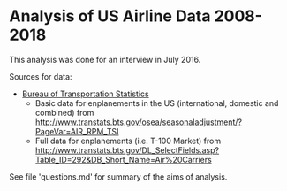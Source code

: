 # Analysis of US Airline Data 2008-2018

This analysis was done for an interview in July 2016.

Sources for data:

- [Bureau of Transportation Statistics](http://www.rita.dot.gov/bts/)
    - Basic data for enplanements in the US (international, domestic and combined) from http://www.transtats.bts.gov/osea/seasonaladjustment/?PageVar=AIR_RPM_TSI
    - Full data for enplanements (i.e. T-100 Market) from http://www.transtats.bts.gov/DL_SelectFields.asp?Table_ID=292&DB_Short_Name=Air%20Carriers

See file 'questions.md' for summary of the aims of analysis.
